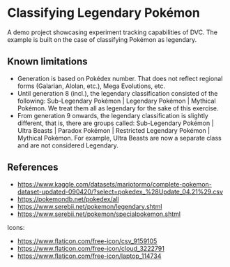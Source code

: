 # Classifying Legendary Pokémon

A demo project showcasing experiment tracking capabilities of DVC.
The example is built on the case of classifying Pokémon as legendary.

## Known limitations
* Generation is based on Pokédex number. That does not reflect regional forms (Galarian, Alolan, etc.), Mega Evolutions, etc.
* Until generation 8 (incl.), the legendary classification consisted of the following: Sub-Legendary Pokémon | Legendary Pokémon | Mythical Pokémon. We treat them all as legendary for the sake of this exercise.
* From generation 9 onwards, the legendary classification is slightly different, that is, there are groups called: Sub-Legendary Pokémon | Ultra Beasts | Paradox Pokémon | Restricted Legendary Pokémon | Mythical Pokémon. For example, Ultra Beasts are now a separate class and are not considered Legendary.

## References
* https://www.kaggle.com/datasets/mariotormo/complete-pokemon-dataset-updated-090420/?select=pokedex_%28Update_04.21%29.csv
* https://pokemondb.net/pokedex/all
* https://www.serebii.net/pokemon/legendary.shtml
* https://www.serebii.net/pokemon/specialpokemon.shtml

Icons:
* https://www.flaticon.com/free-icon/csv_9159105
* https://www.flaticon.com/free-icon/cloud_3222791
* https://www.flaticon.com/free-icon/laptop_114734